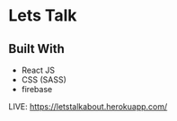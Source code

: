 # Lets Talk


## Built With

* React JS
* CSS (SASS)
* firebase

LIVE: https://letstalkabout.herokuapp.com/
